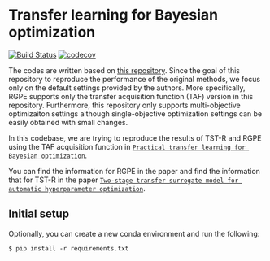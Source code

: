 # Transfer learning for Bayesian optimization
[![Build Status](https://github.com/nabenabe0928/meta-learn-bo/workflows/Functionality%20test/badge.svg?branch=main)](https://github.com/nabenabe0928/meta-learn-bo)
[![codecov](https://codecov.io/gh/nabenabe0928/meta-learn-bo/branch/main/graph/badge.svg?token=T6MX4JQHOV)](https://codecov.io/gh/nabenabe0928/meta-learn-bo)

The codes are written based on [this repository](https://github.com/automl/transfer-hpo-framework).
Since the goal of this repository to reproduce the performance of the original methods, we focus only on the default settings provided by the authors.
More specifically, RGPE supports only the transfer acquisition function (TAF) version in this repository.
Furthermore, this repository only supports multi-objective optimizaiton settings
although single-objective optimization settings can be easily obtained with small changes.

In this codebase, we are trying to reproduce the results of TST-R and RGPE using the TAF acquisition function in [`Practical transfer learning for Bayesian optimization`](https://arxiv.org/pdf/1802.02219v3.pdf).

You can find the information for RGPE in the paper and find the information that for TST-R in the paper [`Two-stage transfer surrogate model for automatic hyperparameter optimization`](https://www.ismll.uni-hildesheim.de/pub/pdfs/wistuba_et_al_ECML_2016.pdf).

## Initial setup

Optionally, you can create a new conda environment and run the following:

```shell
$ pip install -r requirements.txt
```
